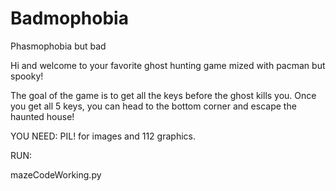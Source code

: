 # Badmophobia
Phasmophobia but bad

Hi and welcome to your favorite ghost hunting game mized with pacman but spooky! 

The goal of the game is to get all the keys before the ghost kills you. Once you get all 5 keys, you can head to the bottom corner and escape the haunted house! 

YOU NEED:
PIL! for images and 112 graphics.

RUN:

mazeCodeWorking.py





